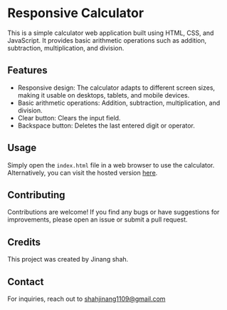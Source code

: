 # Responsive Calculator

This is a simple calculator web application built using HTML, CSS, and JavaScript. It provides basic arithmetic operations such as addition, subtraction, multiplication, and division.

## Features

- Responsive design: The calculator adapts to different screen sizes, making it usable on desktops, tablets, and mobile devices.
- Basic arithmetic operations: Addition, subtraction, multiplication, and division.
- Clear button: Clears the input field.
- Backspace button: Deletes the last entered digit or operator.

## Usage

Simply open the `index.html` file in a web browser to use the calculator. Alternatively, you can visit the hosted version [here](#).

## Contributing

Contributions are welcome! If you find any bugs or have suggestions for improvements, please open an issue or submit a pull request.

## Credits

This project was created by Jinang shah.

## Contact

For inquiries, reach out to shahjinang1109@gmail.com
